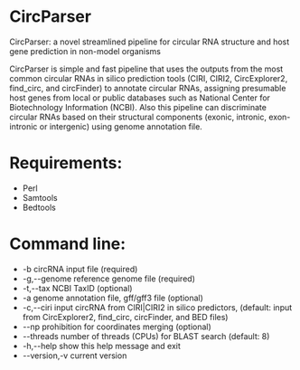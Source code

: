 # CircParser
CircParser: a novel streamlined pipeline for circular RNA structure and host gene prediction in non-model organisms

  CircParser is simple and fast pipeline that uses the outputs from the most common circular RNAs in silico prediction tools (CIRI, CIRI2, CircExplorer2, find_circ, and circFinder) to annotate circular RNAs, assigning
presumable host genes from local or public databases such as National Center for Biotechnology Information (NCBI). Also this pipeline can discriminate circular RNAs
based on their structural components (exonic, intronic, exon-intronic or intergenic) using genome annotation file.


# Requirements:
- Perl
- Samtools
- Bedtools

# Command line:
-  -b              circRNA input file (required)
-  -g,--genome     reference genome file (required)
-  -t,--tax        NCBI TaxID (optional)
-  -a              genome annotation file, gff/gff3 file (optional)
-  -c,--ciri       input circRNA from CIRI|CIRI2 in silico predictors, (default: input from CircExplorer2, find_circ, circFinder, and BED files)
-  --np            prohibition for coordinates merging (optional)
-  --threads       number of threads (CPUs) for BLAST search (default: 8)
-  -h,--help       show this help message and exit
-  --version,-v    current version
